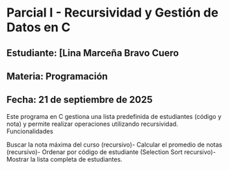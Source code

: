 # Parcial I - Recursividad y Gestión de Datos en C

## Estudiante: [Lina Marceña Bravo Cuero
## Materia: Programación  
## Fecha: 21 de septiembre de 2025  

 
Este programa en C gestiona una lista predefinida de estudiantes (código y nota) y permite realizar operaciones utilizando recursividad.
Funcionalidades

 Buscar la nota máxima del curso (recursivo)- Calcular el promedio de notas (recursivo)- Ordenar por código de estudiante (Selection Sort recursivo)- Mostrar la lista completa de estudiantes.
